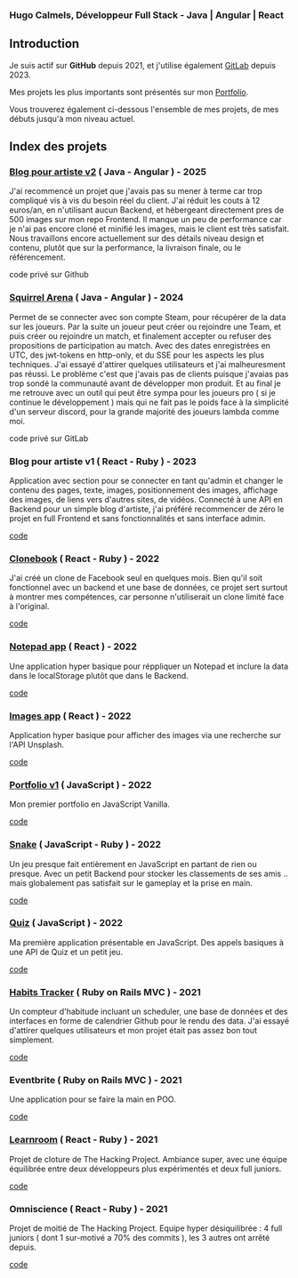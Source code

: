<h3>Hugo Calmels, Développeur Full Stack - Java | Angular | React</h3>

## Introduction
Je suis actif sur **GitHub** depuis 2021, et j'utilise également [GitLab](https://gitlab.com/hugocalmels) depuis 2023.

Mes projets les plus importants sont présentés sur mon [Portfolio](https://hugo-calmels.fr/).

Vous trouverez également ci-dessous l'ensemble de mes projets, de mes débuts jusqu'à mon niveau actuel.

## Index des projets
### [Blog pour artiste v2](https://vocal-scone-31faca.netlify.app/) ( Java - Angular ) - 2025
  J'ai recommencé un projet que j'avais pas su mener à terme car trop compliqué vis à vis du besoin réel du client. J'ai réduit les couts à 12 euros/an, en n'utilisant aucun Backend, et hébergeant directement pres de 500 images sur mon repo Frontend.
  Il manque un peu de performance car je n'ai pas encore cloné et minifié les images, mais le client est très satisfait. Nous travaillons encore actuellement sur des détails niveau design et contenu, plutôt que sur la performance, la livraison finale, ou le référencement.

  code privé sur Github

### [Squirrel Arena](https://app.dota-arena.fr/) ( Java - Angular ) - 2024
  Permet de se connecter avec son compte Steam, pour récupérer de la data sur les joueurs. Par la suite un joueur peut créer ou rejoindre une Team, et puis créer ou rejoindre un match, et finalement accepter ou refuser des propositions de participation au match. Avec des dates enregistrées en UTC, des jwt-tokens en http-only, et du SSE pour les aspects les plus techniques. J'ai essayé d'attirer quelques utilisateurs et j'ai malheuresment pas réussi. Le problème c'est que j'avais pas de clients puisque j'avaias pas trop sondé la communauté avant de développer mon produit. Et au final je me retrouve avec un outil qui peut être sympa pour les joueurs pro ( si je continue le développement ) mais qui ne fait pas le poids face à la simplicité d'un serveur discord, pour la grande majorité des joueurs lambda comme moi.

  code privé sur GitLab

### Blog pour artiste v1 ( React - Ruby ) - 2023
  Application avec section pour se connecter en tant qu'admin et changer le contenu des pages, texte, images, positionnement des images, affichage des images, de liens vers d'autres sites, de vidéos.
  Connecté à une API en Backend pour un simple blog d'artiste, j'ai préféré recommencer de zéro le projet en full Frontend et sans fonctionnalités et sans interface admin. 
  
  [code](https://github.com/HugoCalmels/blog)

### [Clonebook](https://clonebook-super.netlify.app/) ( React - Ruby ) - 2022
  J'ai créé un clone de Facebook seul en quelques mois. Bien qu'il soit fonctionnel avec un backend et une base de données, ce projet sert surtout à montrer mes compétences, car personne n'utiliserait un clone limité face à l'original.
  
[code](https://github.com/HugoCalmels/react-social-network-redux)

### [Notepad app](https://notepad-plus.netlify.app/) ( React ) - 2022
  Une application hyper basique pour réppliquer un Notepad et inclure la data dans le localStorage plutôt que dans le Backend.
  
[code](https://github.com/HugoCalmels/react-social-network-redux)

### [Images app](https://image-app-plus.netlify.app) ( React ) - 2022
  Application hyper basique pour afficher des images via une recherche sur l'API Unsplash.
  
[code](https://github.com/HugoCalmels/react-images-app)

### [Portfolio v1](https://portofolio-hugo-calmels.netlify.app) ( JavaScript ) - 2022
  Mon premier portfolio en JavaScript Vanilla.
  
[code](https://github.com/HugoCalmels/JS_Portofolio)

### [Snake](https://snake-plus.netlify.app/) ( JavaScript - Ruby ) - 2022
  Un jeu presque fait entièrement en JavaScript en partant de rien ou presque. Avec un petit Backend pour stocker les classements de ses amis .. mais globalement pas satisfait sur le gameplay et la prise en main.
  
[code](https://github.com/HugoCalmels/JS_Snake)

### [Quiz](https://quizz-js-plus.netlify.app/) ( JavaScript ) - 2022
  Ma première application présentable en JavaScript. Des appels basiques à une API de Quiz et un petit jeu.
  
[code](https://github.com/HugoCalmels/JS_Quizz)

### [Habits Tracker](https://habits-tracker-plus.herokuapp.com/) ( Ruby on Rails MVC ) - 2021
  Un compteur d'habitude incluant un scheduler, une base de données et des interfaces en forme de calendrier Github pour le rendu des data. J'ai essayé d'attirer quelques utilisateurs et mon projet était pas assez bon tout simplement.
  
[code](https://github.com/HugoCalmels/JS_Quizz)

### Eventbrite ( Ruby on Rails MVC ) - 2021
  Une application pour se faire la main en POO.
  
[code](https://github.com/HugoCalmels/RailsIntermediate_Eventbrite)

### [Learnroom](https://learnroom-v2.netlify.app/) ( React - Ruby ) - 2021
  Projet de cloture de The Hacking Project. Ambiance super, avec une équipe équilibrée entre deux développeurs plus expérimentés et deux full juniors.
  
[code](https://github.com/HugoCalmels/front-learn-room)

### Omniscience ( React - Ruby ) - 2021
  Projet de moitié de The Hacking Project. Equipe hyper désiquilibrée : 4 full juniors ( dont 1 sur-motivé a 70% des commits ), les 3 autres ont arrêté depuis.
  
[code](https://github.com/HugoCalmels/Omniscience)

